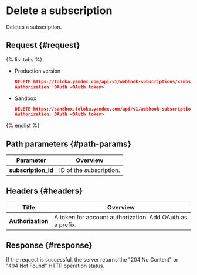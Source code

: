# Delete a subscription

Deletes a subscription.

## Request {#request}

{% list tabs %}

- Production version

	```json
	DELETE https://toloka.yandex.com/api/v1/webhook-subscriptions/<subscription_id>
	Authorization: OAuth <OAuth token>
	```

- Sandbox

	```json
	DELETE https://sandbox.toloka.yandex.com/api/v1/webhook-subscriptions/<subscription_id>
	Authorization: OAuth <OAuth token>
	```

{% endlist %}

## Path parameters {#path-params}

Parameter | Overview
----- | -----
**subscription_id** | ID of the subscription.


## Headers {#headers}

Title | Overview
----- | -----
**Authorization** | A token for account authorization. Add OAuth as a prefix.


## Response {#response}

If the request is successful, the server returns the "204 No Content" or "404 Not Found" HTTP operation status.

